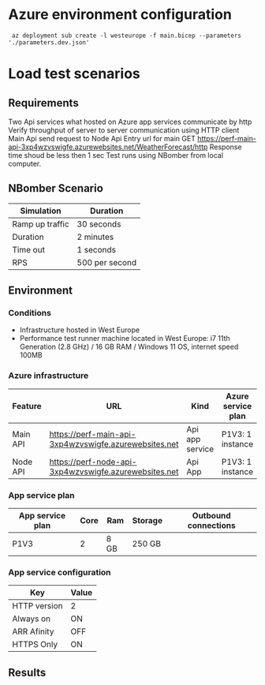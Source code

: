 # Azure environment configuration
```
 az deployment sub create -l westeurope -f main.bicep --parameters './parameters.dev.json'
 ```

# Load test scenarios
## Requirements
Two Api services what hosted on Azure app services communicate by http   
Verify throughput of server to server communication using HTTP client Main Api send request to Node Api 
Entry url for main 
GET https://perf-main-api-3xp4wzvswigfe.azurewebsites.net/WeatherForecast/http
Response time shoud be less then 1 sec
Test runs using NBomber from local computer.


## NBomber Scenario
| Simulation      | Duration     |
| --------------- | ------------ |
| Ramp up traffic | 30 seconds    |
| Duration        | 2 minutes    |
| Time out        | 1 seconds   |
| RPS             | 500 per second |

## Environment

### Conditions

* Infrastructure hosted in West Europe
* Performance test runner machine located in West Europe: i7 11th Generation (2.8 GHz) / 16 GB RAM / Windows 11 OS, internet speed 100MB

### Azure infrastructure
| Feature                               | URL                                                              | Kind                      | Azure service plan                             | Third party | Comment                 |
| ------------------------------------- | ---------------------------------------------------------------- | ------------------------- | ---------------------------------------------- | ----------- | ----------------------- |
| Main API                      | https://perf-main-api-3xp4wzvswigfe.azurewebsites.net       | Api app service           | P1V3: 1 instance       |             |                         |  
| Node API                     | https://perf-node-api-3xp4wzvswigfe.azurewebsites.net         | Api App                   | P1V3: 1 instance             |             |                         |


### App service plan

| App service plan | Core | Ram     | Storage | Outbound connections |
| ---------------- | ---- | ------- | ------- | -------------------- |
| P1V3             | 2    | 8 GB | 250 GB   |                     |

### App service configuration
| Key | Value |
| --- | ----  |
| HTTP version | 2 |
| Always on | ON |
| ARR Afinity | OFF |
| HTTPS Only | ON |


## Results

